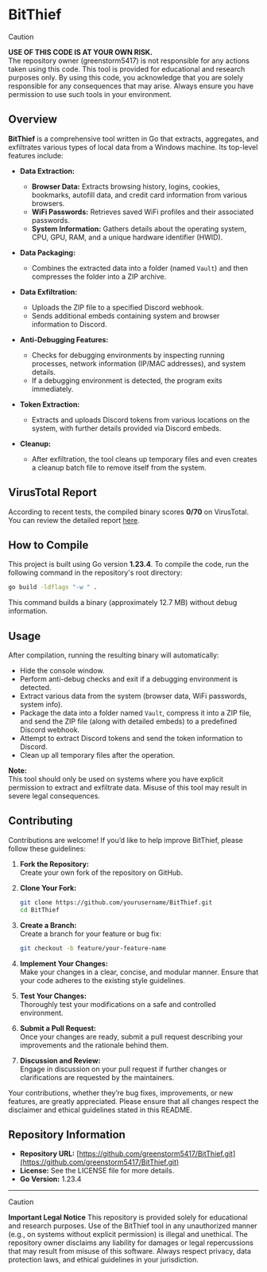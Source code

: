 # BitThief
> [!CAUTION]
> **USE OF THIS CODE IS AT YOUR OWN RISK.**  
> The repository owner (greenstorm5417) is not responsible for any actions taken using this code. This tool is provided for educational and research purposes only. By using this code, you acknowledge that you are solely responsible for any consequences that may arise. Always ensure you have permission to use such tools in your environment.


## Overview

**BitThief** is a comprehensive tool written in Go that extracts, aggregates, and exfiltrates various types of local data from a Windows machine. Its top-level features include:

- **Data Extraction:**  
  - **Browser Data:** Extracts browsing history, logins, cookies, bookmarks, autofill data, and credit card information from various browsers.
  - **WiFi Passwords:** Retrieves saved WiFi profiles and their associated passwords.
  - **System Information:** Gathers details about the operating system, CPU, GPU, RAM, and a unique hardware identifier (HWID).

- **Data Packaging:**  
  - Combines the extracted data into a folder (named `Vault`) and then compresses the folder into a ZIP archive.
  
- **Data Exfiltration:**  
  - Uploads the ZIP file to a specified Discord webhook.
  - Sends additional embeds containing system and browser information to Discord.

- **Anti-Debugging Features:**  
  - Checks for debugging environments by inspecting running processes, network information (IP/MAC addresses), and system details.
  - If a debugging environment is detected, the program exits immediately.

- **Token Extraction:**  
  - Extracts and uploads Discord tokens from various locations on the system, with further details provided via Discord embeds.
  
- **Cleanup:**  
  - After exfiltration, the tool cleans up temporary files and even creates a cleanup batch file to remove itself from the system.



## VirusTotal Report

According to recent tests, the compiled binary scores **0/70** on VirusTotal. You can review the detailed report [here](https://www.virustotal.com/gui/file/edc360283400689e08a5745896ad696ca8aedf4ac667f33a3c6c12035ff2bbb5).



## How to Compile

This project is built using Go version **1.23.4**. To compile the code, run the following command in the repository's root directory:

```bash
go build -ldflags "-w " .
```

This command builds a binary (approximately 12.7 MB) without debug information.





## Usage

After compilation, running the resulting binary will automatically:
- Hide the console window.
- Perform anti-debug checks and exit if a debugging environment is detected.
- Extract various data from the system (browser data, WiFi passwords, system info).
- Package the data into a folder named `Vault`, compress it into a ZIP file, and send the ZIP file (along with detailed embeds) to a predefined Discord webhook.
- Attempt to extract Discord tokens and send the token information to Discord.
- Clean up all temporary files after the operation.

**Note:**  
This tool should only be used on systems where you have explicit permission to extract and exfiltrate data. Misuse of this tool may result in severe legal consequences.





## Contributing

Contributions are welcome! If you’d like to help improve BitThief, please follow these guidelines:

1. **Fork the Repository:**  
   Create your own fork of the repository on GitHub.

2. **Clone Your Fork:**  
   ```bash
   git clone https://github.com/yourusername/BitThief.git
   cd BitThief
   ```

3. **Create a Branch:**  
   Create a branch for your feature or bug fix:
   ```bash
   git checkout -b feature/your-feature-name
   ```

4. **Implement Your Changes:**  
   Make your changes in a clear, concise, and modular manner. Ensure that your code adheres to the existing style guidelines.

5. **Test Your Changes:**  
   Thoroughly test your modifications on a safe and controlled environment.

6. **Submit a Pull Request:**  
   Once your changes are ready, submit a pull request describing your improvements and the rationale behind them.

7. **Discussion and Review:**  
   Engage in discussion on your pull request if further changes or clarifications are requested by the maintainers.

Your contributions, whether they’re bug fixes, improvements, or new features, are greatly appreciated. Please ensure that all changes respect the disclaimer and ethical guidelines stated in this README.


## Repository Information

- **Repository URL:** [https://github.com/greenstorm5417/BitThief.git](https://github.com/greenstorm5417/BitThief.git)
- **License:** See the LICENSE file for more details.
- **Go Version:** 1.23.4


---
> [!CAUTION]
> **Important Legal Notice**
> This repository is provided solely for educational and research purposes. Use of the BitThief tool in any unauthorized manner (e.g., on systems without explicit permission) is illegal and unethical. The repository owner disclaims any liability for damages or legal repercussions that may result from misuse of this software. Always respect privacy, data protection laws, and ethical guidelines in your jurisdiction.




